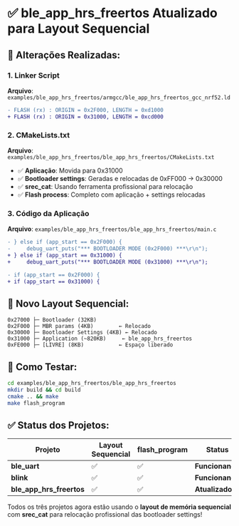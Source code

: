 # ✅ ble_app_hrs_freertos Atualizado para Layout Sequencial

## 🔄 Alterações Realizadas:

### **1. Linker Script**
**Arquivo**: `examples/ble_app_hrs_freertos/armgcc/ble_app_hrs_freertos_gcc_nrf52.ld`

```diff
- FLASH (rx) : ORIGIN = 0x2F000, LENGTH = 0xd1000
+ FLASH (rx) : ORIGIN = 0x31000, LENGTH = 0xcd000
```

### **2. CMakeLists.txt** 
**Arquivo**: `examples/ble_app_hrs_freertos/ble_app_hrs_freertos/CMakeLists.txt`

- ✅ **Aplicação**: Movida para 0x31000
- ✅ **Bootloader settings**: Geradas e relocadas de 0xFF000 → 0x30000
- ✅ **srec_cat**: Usando ferramenta profissional para relocação
- ✅ **Flash process**: Completo com aplicação + settings relocadas

### **3. Código da Aplicação**
**Arquivo**: `examples/ble_app_hrs_freertos/ble_app_hrs_freertos/main.c`

```diff
- } else if (app_start == 0x2F000) {
-     debug_uart_puts("*** BOOTLOADER MODE (0x2F000) ***\r\n");
+ } else if (app_start == 0x31000) {
+     debug_uart_puts("*** BOOTLOADER MODE (0x31000) ***\r\n");

- if (app_start == 0x2F000) {
+ if (app_start == 0x31000) {
```

## 🎯 Novo Layout Sequencial:

```
0x27000 ├─ Bootloader (32KB)
0x2F000 ├─ MBR params (4KB)        ← Relocado
0x30000 ├─ Bootloader Settings (4KB) ← Relocado  
0x31000 ├─ Application (~820KB)     ← ble_app_hrs_freertos
0xFE000 ├─ [LIVRE] (8KB)           ← Espaço liberado
```

## 🧪 Como Testar:

```bash
cd examples/ble_app_hrs_freertos/ble_app_hrs_freertos
mkdir build && cd build
cmake .. && make
make flash_program
```

## ✅ Status dos Projetos:

| Projeto | Layout Sequencial | flash_program | Status |
|---------|------------------|---------------|--------|
| **ble_uart** | ✅ | ✅ | **Funcionando** |
| **blink** | ✅ | ✅ | **Funcionando** |
| **ble_app_hrs_freertos** | ✅ | ✅ | **Atualizado** |

Todos os três projetos agora estão usando o **layout de memória sequencial** com **srec_cat** para relocação profissional das bootloader settings!
